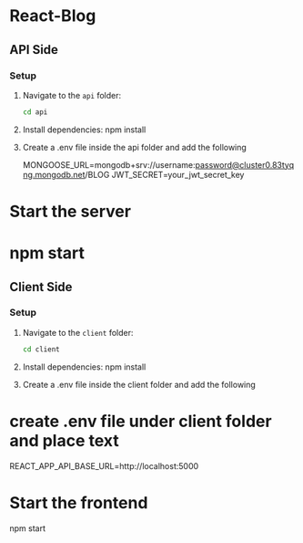 # React-Blog

## API Side
### Setup
1. Navigate to the `api` folder:
   ```sh
   cd api

2. Install dependencies:
    npm install

3. Create a .env file inside the api folder and add the following

    MONGOOSE_URL=mongodb+srv://username:password@cluster0.83tyqng.mongodb.net/BLOG
    JWT_SECRET=your_jwt_secret_key

# Start the server
npm start
===============================================================

## Client Side
### Setup
1. Navigate to the `client` folder:
   ```sh
   cd client

2. Install dependencies:
    npm install

3. Create a .env file inside the client folder and add the following

# create .env file under client folder and place text

REACT_APP_API_BASE_URL=http://localhost:5000


# Start the frontend
npm start
